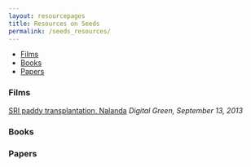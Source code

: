 ```yaml
---
layout: resourcepages
title: Resources on Seeds
permalink: /seeds_resources/
---
```


<ul>
  <li><a href="#films">Films</a></li>
  <li><a href="#books">Books</a></li>
  <li><a href="#papers">Papers</a></li>
</ul>

### Films
[SRI paddy transplantation, Nalanda](https://www.youtube.com/watch?v=dTCQurW1kDA)
_Digital Green, September 13, 2013_

### Books

### Papers
